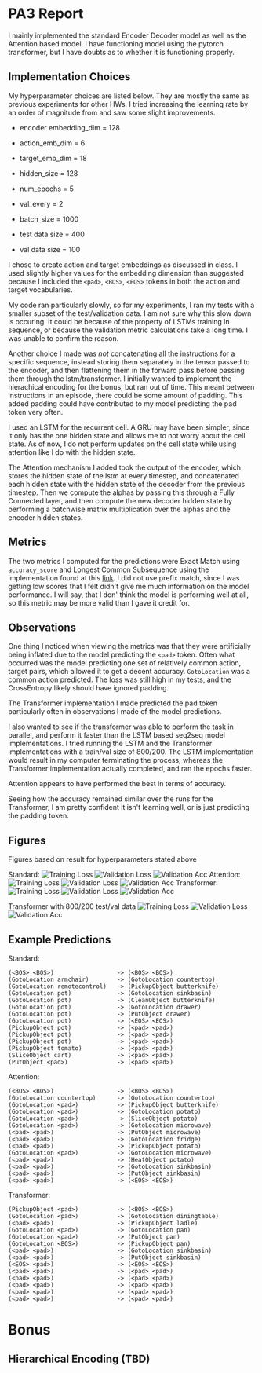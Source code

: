 # PA3 Report
I mainly implemented the standard Encoder Decoder model as well as the Attention based model. I have functioning model using the pytorch transformer, but I have  doubts as to whether it is functioning properly. 

## Implementation Choices

My hyperparameter choices are listed below. They are mostly the same as previous experiments for other HWs. I tried increasing the learning rate by an order of magnitude from and saw some slight improvements. 

- encoder embedding_dim = 128
- action_emb_dim = 6
- target_emb_dim = 18
- hidden_size = 128
- num_epochs = 5
- val_every = 2
- batch_size = 1000

- test data size = 400
- val data size = 100

I chose to create action and target embeddings as discussed in class. I used slightly higher values for the embedding dimension than suggested because I included the `<pad>`, `<BOS>`, `<EOS>` tokens in both the action and target vocabularies. 

My code ran particularly slowly, so for my experiments, I ran my tests with a smaller subset of the test/validation data. I am not sure why this slow down is occuring. It could be because of the property of LSTMs training in sequence, or because the validation metric calculations take a long time. I was unable to confirm the reason.  

Another choice I made was *not* concatenating all the instructions for a specific sequence, instead storing them separately in the tensor passed to the encoder, and then flattening them in the forward pass before passing them through the lstm/transformer. I initially wanted to implement the hierachical encoding for the bonus, but ran out of time. This meant between instructions in an episode, there could be some amount of padding. This added padding could have contributed to my model predicting the pad token very often. 

I used an LSTM for the recurrent cell. A GRU may have been simpler, since it only has the one hidden state and allows me to not worry about the cell state. As of now, I do not perform updates on the cell state while using attention like I do with the hidden state. 

The Attention mechanism I added took the output of the encoder, which stores the hidden state of the lstm at every timestep, and concatenated each hidden state with the hidden state of the decoder from the previous timestep. Then we compute the alphas by passing this through a Fully Connected layer, and then compute the new decoder hidden state by performing a batchwise matrix multiplication over the alphas and the encoder hidden states. 

## Metrics
The two metrics I computed for the predictions were Exact Match using `accuracy_score` and Longest Common Subsequence using the implementation found at this [link](https://www.geeksforgeeks.org/printing-longest-common-subsequence/). I did not use prefix match, since I was getting low scores that I felt didn't give me much information on the model performance. I will say, that I don' think the model is performing well at all, so this metric may be more valid than I gave it credit for. 

## Observations
One thing I noticed when viewing the metrics was that they were artificially being inflated due to the model predicting the `<pad>` token. Often what occurred was the model predicting one set of relatively common action, target pairs, which allowed it to get a decent accuracy. `GotoLocation` was a common action predicted. The loss was still high in my tests, and the CrossEntropy likely should have ignored padding.

The Transformer implementation I made predicted the pad token particularly often in observations I made of the model predictions. 

I also wanted to see if the transformer was able to perform the task in parallel, and perform it faster than the LSTM based seq2seq model implementations. I tried running the LSTM and the Transformer implementations with a train/val size of 800/200. The LSTM implementation would result in my computer terminating the process, whereas the Transformer implementation actually completed, and ran the epochs faster. 

Attention appears to have performed the best in terms of accuracy.

Seeing how the accuracy remained similar over the runs for the Transformer, I am pretty confident it isn't learning well, or is just predicting the padding token. 

## Figures
Figures based on result for hyperparameters stated above

Standard: 
![Training Loss](1000_5_2_128_400+100_standard/training_loss.png)
![Validation Loss](1000_5_2_128_400+100_standard/validation_loss.png)
![Validation Acc](1000_5_2_128_400+100_standard/validation_acc.png)
Attention: 
![Training Loss](1000_5_2_128_400+100_attention/training_loss.png)
![Validation Loss](1000_5_2_128_400+100_attention/validation_loss.png)
![Validation Acc](1000_5_2_128_400+100_attention/validation_acc.png)
Transformer:
![Training Loss](1000_5_2_128_400+100_transformer/training_loss.png)
![Validation Loss](1000_5_2_128_400+100_transformer/validation_loss.png)
![Validation Acc](1000_5_2_128_400+100_transformer/validation_acc.png)

Transformer with 800/200 test/val data
![Training Loss](1000_5_2_128_800+200_transformer/training_loss.png)
![Validation Loss](1000_5_2_128_800+200_transformer/validation_loss.png)
![Validation Acc](1000_5_2_128_800+200_transformer/validation_acc.png)

## Example Predictions
Standard:
```
(<BOS> <BOS>)                  -> (<BOS> <BOS>)
(GotoLocation armchair)        -> (GotoLocation countertop)
(GotoLocation remotecontrol)   -> (PickupObject butterknife)
(GotoLocation pot)             -> (GotoLocation sinkbasin)
(GotoLocation pot)             -> (CleanObject butterknife)
(GotoLocation pot)             -> (GotoLocation drawer)
(GotoLocation pot)             -> (PutObject drawer)
(GotoLocation pot)             -> (<EOS> <EOS>)
(PickupObject pot)             -> (<pad> <pad>)
(PickupObject pot)             -> (<pad> <pad>)
(PickupObject pot)             -> (<pad> <pad>)
(PickupObject tomato)          -> (<pad> <pad>)
(SliceObject cart)             -> (<pad> <pad>)
(PutObject <pad>)              -> (<pad> <pad>)
```

Attention: 
```
(<BOS> <BOS>)                  -> (<BOS> <BOS>)
(GotoLocation countertop)      -> (GotoLocation countertop)
(GotoLocation <pad>)           -> (PickupObject butterknife)
(GotoLocation <pad>)           -> (GotoLocation potato)
(GotoLocation <pad>)           -> (SliceObject potato)
(GotoLocation <pad>)           -> (GotoLocation microwave)
(<pad> <pad>)                  -> (PutObject microwave)
(<pad> <pad>)                  -> (GotoLocation fridge)
(<pad> <pad>)                  -> (PickupObject potato)
(GotoLocation <pad>)           -> (GotoLocation microwave)
(<pad> <pad>)                  -> (HeatObject potato)
(<pad> <pad>)                  -> (GotoLocation sinkbasin)
(<pad> <pad>)                  -> (PutObject sinkbasin)
(<pad> <pad>)                  -> (<EOS> <EOS>)
```

Transformer: 
```
(PickupObject <pad>)           -> (<BOS> <BOS>)
(GotoLocation <pad>)           -> (GotoLocation diningtable)
(<pad> <pad>)                  -> (PickupObject ladle)
(GotoLocation <pad>)           -> (GotoLocation pan)
(GotoLocation <pad>)           -> (PutObject pan)
(GotoLocation <BOS>)           -> (PickupObject pan)
(<pad> <pad>)                  -> (GotoLocation sinkbasin)
(<pad> <pad>)                  -> (PutObject sinkbasin)
(<EOS> <pad>)                  -> (<EOS> <EOS>)
(<pad> <pad>)                  -> (<pad> <pad>)
(<pad> <pad>)                  -> (<pad> <pad>)
(<pad> <pad>)                  -> (<pad> <pad>)
(<pad> <pad>)                  -> (<pad> <pad>)
(<pad> <pad>)                  -> (<pad> <pad>)
```

# Bonus

## Hierarchical Encoding (TBD)